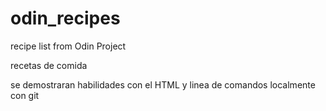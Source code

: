 # odin_recipes
recipe list from Odin Project


recetas de comida

se demostraran habilidades con el HTML y linea de comandos localmente con git

